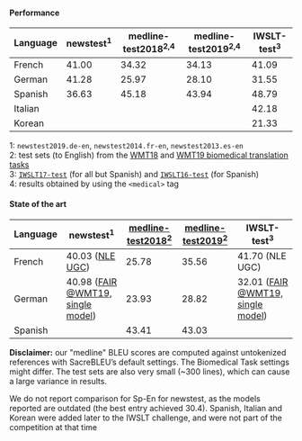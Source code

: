 #### Performance


|Language|newstest<sup>1</sup>|medline-test2018<sup>2,4</sup>|medline-test2019<sup>2,4</sup>|IWSLT-test<sup>3</sup>|
|--------|--------|----------------|----------------|----------|
|French|41.00|34.32|34.13|41.09|
|German|41.28|25.97|28.10|31.55|
|Spanish|36.63|45.18|43.94|48.79|
|Italian||||42.18
|Korean||||21.33

1: `newstest2019.de-en`, `newstest2014.fr-en`, `newstest2013.es-en` <br>
2: test sets (to English) from the [WMT18](http://www.statmt.org/wmt18/biomedical-translation-task.html) and [WMT19 biomedical translation tasks](http://www.statmt.org/wmt19/biomedical-translation-task.html) <br>
3: [`IWSLT17-test`](https://wit3.fbk.eu/) (for all but Spanish) and [`IWSLT16-test`](https://wit3.fbk.eu/mt.php?release=2016-01-more) (for Spanish) <br>
4: results obtained by using the `<medical>` tag <br>

#### State of the art

|Language|newstest<sup>1</sup>|[medline-test2018<sup>2</sup>](http://www.statmt.org/wmt18/wmt-2018-biomedical-results.pdf)|[medline-test2019<sup>2</sup>](http://www.statmt.org/wmt19/wmt-2019-biomedical-results.pdf)|IWSLT-test<sup>3</sup>|
|--------|--------|----------------|----------------|----------|
|French|40.03 ([NLE UGC](https://arxiv.org/abs/1910.14589))|25.78|35.56|41.70 (NLE UGC)|
|German|40.98 ([FAIR @WMT19, single model](https://github.com/pytorch/fairseq/blob/master/examples/wmt19/README.md))|23.93|28.82|32.01 ([FAIR @WMT19, single model](https://github.com/pytorch/fairseq/blob/master/examples/wmt19/README.md))|
|Spanish||43.41|43.03|

**Disclaimer:** our "medline" BLEU scores are computed against untokenized references with SacreBLEU’s default settings. The Biomedical Task settings might differ. The test sets are also very small (~300 lines), which can cause a large variance in results.

We do not report comparison for Sp-En for newstest, as the models reported are outdated (the best entry achieved 30.4). 
Spanish, Italian and Korean were added later to the IWSLT challenge, and were not part of the competition at that time

